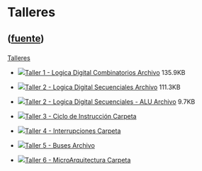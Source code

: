# Talleres
([fuente](https://campus.exactas.uba.ar/course/view.php?id=1100&section=6))
---
###
[Talleres](https://campus.exactas.uba.ar/course/view.php?id=1100&section=6)

  - [![ ](https://campus.exactas.uba.ar/theme/image.php/aardvark/core/1524752928/f/archive-24)Taller 1 - Logica Digital Combinatorios Archivo](https://campus.exactas.uba.ar/mod/resource/view.php?id=60371) 135.9KB

  - [![ ](https://campus.exactas.uba.ar/theme/image.php/aardvark/core/1524752928/f/archive-24)Taller 2 - Logica Digital Secuenciales Archivo](https://campus.exactas.uba.ar/mod/resource/view.php?id=60947) 111.3KB

  - [![ ](https://campus.exactas.uba.ar/theme/image.php/aardvark/core/1524752928/f/markup-24)Taller 2 - Logica Digital Secuenciales - ALU Archivo](https://campus.exactas.uba.ar/mod/resource/view.php?id=60948) 9.7KB

  - [![ ](https://campus.exactas.uba.ar/theme/image.php/aardvark/folder/1524752928/icon)Taller 3 - Ciclo de Instrucción Carpeta](https://campus.exactas.uba.ar/mod/folder/view.php?id=61240)

  - [![ ](https://campus.exactas.uba.ar/theme/image.php/aardvark/folder/1524752928/icon)Taller 4 - Interrupciones Carpeta](https://campus.exactas.uba.ar/mod/folder/view.php?id=62684)

  - [![ ](https://campus.exactas.uba.ar/theme/image.php/aardvark/core/1524752928/f/archive-24)Taller 5 - Buses Archivo](https://campus.exactas.uba.ar/mod/resource/view.php?id=62884)

  - [![ ](https://campus.exactas.uba.ar/theme/image.php/aardvark/folder/1524752928/icon)Taller 6 - MicroArquitectura Carpeta](https://campus.exactas.uba.ar/mod/folder/view.php?id=63210)

